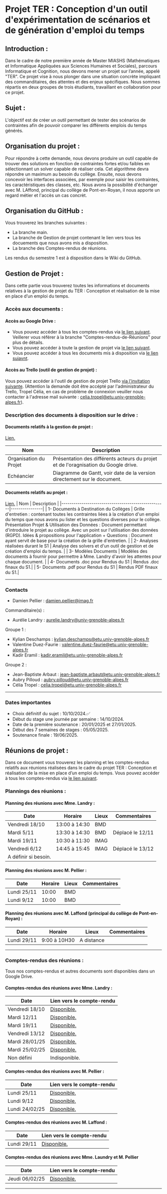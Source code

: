 # Projet TER : Conception d'un outil d'expérimentation de scénarios et de génération d'emploi du temps

## Introduction :
Dans le cadre de notre première année de Master MIASHS (Mathématiques et Informatique Appliquées aux Sciences Humaines et Sociales), parcours Informatique et Cognition, nous devons mener un projet sur l’année, appelé "TER". Ce projet vise à nous plonger dans une situation concrète impliquant des commanditaires, des attentes et des enjeux spécifiques.
Nous sommes répartis en deux groupes de trois étudiants, travaillant en collaboration pour ce projet. 

## Sujet :
L'objectif est de créer un outil permettant de tester des scénarios de contraintes afin de pouvoir comparer les différents emplois du temps générés. 

## Organisation du projet :
Pour répondre à cette demande, nous devons produire un outil capable de trouver des solutions en fonction de contraintes fortes et/ou faibles en sélectionnant un solver capable de réaliser cela. Cet algorithme devra répondre un maximum au besoin du collège. Ensuite, nous devons concevoir les interfaces associées, par exemple pour saisir les contraintes, les caractéristiques des classes, etc.
Nous avons la possibilité d'échanger avec M. LAffond, principal du collège de Pont-en-Royan, il nous apporte un regard métier et l'accès un cas concrèt.

## Organisation du GitHub :
Vous trouverez les branches suivantes : 
- La branche main.
- La branche de Gestion de projet contenant le lien vers tous les docuements que nous avons mis a disposition.
- La branche des Comptes-rendus de réunions.

Les rendus du semestre 1 est à disposition dans le Wiki du GitHub. 

## Gestion de Projet : 
Dans cette partie vous trouverez toutes les informations et documents relatives à la gestion de projet du TER : 
Conception et réalisation de la mise en place d’un emploi du temps.

### Accès aux documents : 

#### Accès au Google Drive : 
- Vous pouvez accéder à tous les comptes-rendus via [le lien suivant](https://drive.google.com/drive/folders/14-HWxcOXcnJf5WjjvTNWQ2tMvVvIMdCz?usp=sharing). Veillerer vous référer à la branche "Comptes-rendus-de-Réunions" pour plus de détails.
- Vous pouvez accéder à toute la gestion de projet via [le lien suivant](https://drive.google.com/drive/folders/189bBvaXNsyEjTNG3iaVXO0WQ8KaDxHea?usp=sharing).
- Vous pouvez accéder à tous les documents mis à disposition via [le lien suiavnt](https://drive.google.com/drive/folders/1A3VCdZdZZUSmMKo5c7HoZu2C7Ld2FmUB?usp=sharing).

#### Accès au Trello (outil de gestion de projet) : 
Vous pouvez accéder à l'outil de gestion de projet Trello [via l'invitation suivante](https://trello.com/invite/b/6718f9e1feb58c144f2da44b/ATTIe87930ff516125d7c3939c526abd151953855765/m1-miashs-ic-ter-edt). (Attention la demande doit être accépté par l'administrateur du Trello, Tropel Célia, en cas de problème de connexion veuiller nous contacter à l'adresse mail suivante :  celia.tropel@etu.univ-grenoble-alpes.fr).

### Description des documents à disposition sur le drive : 

#### Documents relatifs à la gestion de projet : 
[Lien.](https://drive.google.com/drive/folders/189bBvaXNsyEjTNG3iaVXO0WQ8KaDxHea?usp=sharing)

| Nom                       | Description    | 
|---------------------------|----------------|
| Organisation du Projet    | Présentation des différents acteurs du projet et de l'oragnisation du Google drive.  | 
| Echéancier                | Diagramme de Gantt, voir date de la version directement sur le document. |

#### Documents relatifs au projet : 
[Lien.](https://drive.google.com/drive/folders/1A3VCdZdZZUSmMKo5c7HoZu2C7Ld2FmUB?usp=sharing)
| Nom                                                | Description    | 
|----------------------------------------------------|----------------|
| 1- Documents à Destination du Collèges   | Grille d'entretien : contenant toutes les contraintes liées à la création d'un emploi du temps que nous avons pu lister et les questions diverses pour le collège. Présentation Projet & Utilisation des Données : Document permettant d'introduire le projet au collège. Avec un point sur l'utilisation des données (RGPD). Idées & propositions pour l'application + Questions : Document ayant servit de base pour la création de la grille d'entretien. |
| 2- Analyses réalisées durant le S1 | Analyse des solvers et d'un outil de gestion et de création d'emploi du temps. |
| 3- Modèles Documents | Modèles des documents à fournir pour permettre à Mme. Landry d'avoir les attentes pour chaque document. |
| 4- Documents .doc pour Rendus du S1 | Rendus .doc finaux du S1.|
| 5- Documents .pdf pour Rendus du S1 | Rendus PDF finaux du S1.|

---

### Contacts 

- Damien Pellier : damien.pellier@imag.fr 

Commanditaire(s) : 
- Aurélie Landry : aurelie.landry@univ-grenoble-alpes.fr

Groupe 1 : 
- Kylian Deschamps : kylian.deschamps@etu.univ-grenoble-alpes.fr 
- Valentine Duez-Faurie : valentine.duez-faurie@etu.univ-grenoble-alpes.fr 
- Kadir Eramil : kadir.eramil@etu.univ-grenoble-alpes.fr 

Groupe 2 : 
- Jean-Baptiste Arbaut : jean-baptiste.arbaut@etu.univ-grenoble-alpes.fr 
- Aubry Pilloud : aubry.pilloud@etu.univ-grenoble-alpes.fr 
- Célia Tropel : celia.tropel@etu.univ-grenoble-alpes.fr 

---

### Dates importantes 
- Choix définitif du sujet : 10/10/2024.✅
- Début du stage une journée par semaine : 14/10/2024.
- Date de la première soutenance : 20/01/2025 et 27/01/2025.
- Début des 7 semaines de stages : 05/05/2025.
- Soutenance finale : 19/06/2025.


## Réunions de projet : 
Dans ce document vous trouverez les planning et les comptes-rendus relatifs aux réunions réalisées dans le cadre du projet TER : Conception et réalisation de la mise en place d’un emploi du temps. 
Vous pouvez accéder à tous les comptes-rendus via [le lien suivant](https://drive.google.com/drive/folders/14-HWxcOXcnJf5WjjvTNWQ2tMvVvIMdCz?usp=sharing).

### Plannings des réunions :

#### Planning des réunions avec Mme. Landry : 
| Date          | Horaire        | Lieux | Commentaires      |
|---------------|----------------|-------|-------------------|
| Vendredi 18/10| 13:00 à 14:30  | BMD   |                   |
| Mardi 5/11    | 13:30 à 14:30  | BMD   | Déplacé le 12/11  |
| Mardi 19/11   | 10:30 à 11:30  | IMAG  |                   |
| Vendredi 6/12 | 14:45 à 15:45  | IMAG  | Déplacé le 13/12  |
| A définir si besoin. |               |       |                   |

#### Planning des réunions avec M. Pellier : 
| Date          | Horaire        | Lieux | Commentaires      |
|---------------|----------------|-------|-------------------|
| Lundi 25/11   | 10:00          | BMD   |                   |
| Lundi 9/12    | 10:00          | BMD   |                   |

#### Planning des réunions avec M. Laffond (principal du collège de Pont-en-Royan) : 
| Date          | Horaire        | Lieux        | Commentaires      |
|---------------|----------------|--------------|-------------------|
| Lundi 29/11   | 9:00 à 10H30   | A distance   |                   |

---

### Comptes-rendus des réunions : 
Tous nos comptes-rendus et autres documents sont disponibles dans un Google Drive. 

#### Comptes-rendus des réunions avec Mme. Landry : 
| Date            | Lien vers le compte-rendu      |
|-----------------|--------------------------------|
| Vendredi 18/10  | [Disponible.](https://docs.google.com/document/d/19j1hzim2e27nhcKxCi77yMV4aj-cnOw0hsWdzVjNWHc/edit?usp=drive_link)              |
| Mardi 12/11     | [Disponible.](https://docs.google.com/document/d/1hEV5GoCbWaAZ-oB2LAaD061vDI9b1B-9DN2GvrutGDM/edit?usp=drive_link)              |
| Mardi 19/11     | [Disponible.](https://docs.google.com/document/d/1vwlQ4idLEg4V13RzEKO263JuRVc5lv81G5z9w9icwqI/edit?usp=sharing)                 |
| Vendredi 13/12  | [Disponible.](https://docs.google.com/document/d/17V32L7mI2Qzjys-0kH8ytFm0MMDEZbacNlHBP8HYwAw/edit?usp=sharing)                 |
| Mardi 28/01/25  | [Disponible.](https://docs.google.com/document/d/1f7xcn9sCZqc1YIGdilG3WVGqesGv6qXEGUL2c66meA8/edit?usp=sharing)                 |
| Mardi 25/02/25  | [Disponible.](https://docs.google.com/document/d/1xNiVHXc0uXaORRZBfr5kUru-20tJtivT2jcjzWe_gsc/edit?usp=sharing)                 |
| Non défini      | Indisponible.                  |

#### Comptes-rendus des réunions avec M. Pellier : 
| Date          | Lien vers le compte-rendu      |
|---------------|--------------------------------|
| Lundi 25/11   | [Disponible.](https://docs.google.com/document/d/1r5LVkF3i_B06AGJ7l0VcHQb5Z9K7Z5xGD-l5kd96IN8/edit?usp=drive_link)              | 
| Lundi 9/12    | [Disponible.](https://docs.google.com/document/d/1Bmut9727WWYQLW4OpAmYXQuxHltM_DKmm_mboLxJnJQ/edit?usp=sharing)                 | 
| Lundi 24/02/25 | [Disponible.](https://docs.google.com/document/d/1hICSjv9KX2fJcgaANBZprWZjzdoCWJdR5NpxaZvARto/edit?usp=sharing)                |


#### Comptes-rendus des réunions avec M. Laffond : 
| Date          | Lien vers le compte-rendu      |
|---------------|--------------------------------|
| Lundi 29/11   | [Disponible.](https://docs.google.com/document/d/1c1PaARlNbUlCOR-6Fg6_qn1dMRsEOxmr5fEl9aVTPu8/edit?usp=drive_link)              | 


#### Comptes-rendus des réunions avec Mme. Laundry et M. Pellier

| Date          | Lien vers le compte-rendu      |
|---------------|--------------------------------|
| Jeudi 06/02/25   | [Disponible.](https://docs.google.com/document/d/1Sar047fmiqhPx4zmmlY8ZBObPDKikvfgvPFT9qzfjM8/edit?usp=sharing)              | 
---
